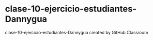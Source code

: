 # clase-10-ejercicio-estudiantes-Dannygua
clase-10-ejercicio-estudiantes-Dannygua created by GitHub Classroom
